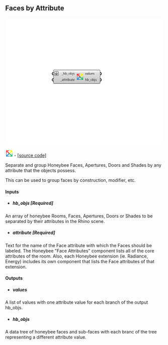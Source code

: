## Faces by Attribute

![](../../images/components/Faces_by_Attribute.png)

![](../../images/icons/Faces_by_Attribute.png) - [[source code]](https://github.com/ladybug-tools/honeybee-grasshopper-core/blob/master/honeybee_grasshopper_core/src//HB%20Faces%20by%20Attribute.py)


Separate and group Honeybee Faces, Apertures, Doors and Shades by any attribute that the objects possess. 

This can be used to group faces by construction, modifier, etc. 



#### Inputs
* ##### hb_objs [Required]
An array of honeybee Rooms, Faces, Apertures, Doors or Shades to be separated by their attributes in the Rhino scene. 
* ##### attribute [Required]
Text for the name of the Face attribute with which the Faces should be labeled. The Honeybee "Face Attributes" component lists all of the core attributes of the room. Also, each Honeybee extension (ie. Radiance, Energy) includes its own component that lists the Face attributes of that extension. 

#### Outputs
* ##### values
A list of values with one attribute value for each branch of the output hb_objs. 
* ##### hb_objs
A data tree of honeybee faces and sub-faces with each branc of the tree representing a different attribute value. 